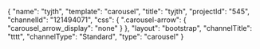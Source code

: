 {
    "name": "tyjth",
    "template": "carousel",
    "title": "tyjth",
    "projectId": "545",
    "channelId": "121494071",
    "css": {
        ".carousel-arrow": {
            "carousel_arrow_display": "none"
        }
    },
    "layout": "bootstrap",
    "channelTitle": "tttt",
    "channelType": "Standard",
    "type": "carousel"
}